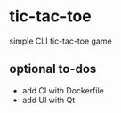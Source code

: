 # tic-tac-toe
simple CLI tic-tac-toe game

## optional to-dos
- add CI with Dockerfile
- add UI with Qt
